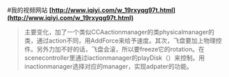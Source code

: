 #我的视频网站
<strong>[http://www.iqiyi.com/w_19rxyqg97t.html](http://www.iqiyi.com/w_19rxyqg97t.html)</strong>
> 主要变化，加了一个类似CCAactionmanager的类physicalmanager的类，通过action不同，用AddForce来给予速度。其次，飞盘要加上物理控件。另外力加不好的话，飞盘会滚，所以要freeze它的rotation。在scenecontroller里通过iactionmanager的playDisk（）来控制。用inactionmanager选择对应的manager，实现adpater的功能。